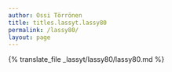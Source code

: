 ```yaml
---
author: Ossi Törrönen
title: titles.lassyt.lassy80
permalink: /lassy80/
layout: page
---
```

{% translate_file _lassyt/lassy80/lassy80.md %}